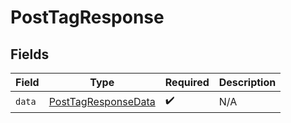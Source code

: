 # PostTagResponse


## Fields

| Field                                                                 | Type                                                                  | Required                                                              | Description                                                           |
| --------------------------------------------------------------------- | --------------------------------------------------------------------- | --------------------------------------------------------------------- | --------------------------------------------------------------------- |
| `data`                                                                | [PostTagResponseData](../../models/components/PostTagResponseData.md) | :heavy_check_mark:                                                    | N/A                                                                   |